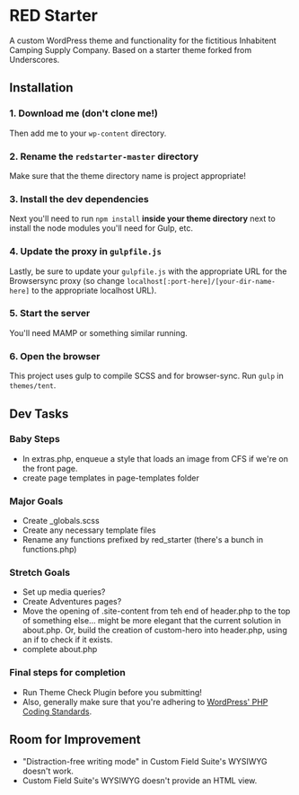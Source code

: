 # RED Starter

A custom WordPress theme and functionality for the fictitious Inhabitent Camping Supply Company. Based on a starter theme forked from Underscores.

## Installation

### 1. Download me (don't clone me!)

Then add me to your `wp-content` directory.

### 2. Rename the `redstarter-master` directory

Make sure that the theme directory name is project appropriate!

### 3. Install the dev dependencies

Next you'll need to run `npm install` **inside your theme directory** next to install the node modules you'll need for Gulp, etc.

### 4. Update the proxy in `gulpfile.js`

Lastly, be sure to update your `gulpfile.js` with the appropriate URL for the Browsersync proxy (so change `localhost[:port-here]/[your-dir-name-here]` to the appropriate localhost URL).

### 5. Start the server

You'll need MAMP or something similar running.

### 6. Open the browser

This project uses gulp to compile SCSS and for browser-sync. Run `gulp` in `themes/tent`.

## Dev Tasks

### Baby Steps

- In extras.php, enqueue a style that loads an image from CFS if we're on the front page.
- create page templates in page-templates folder


### Major Goals

- Create _globals.scss
- Create any necessary template files
- Rename any functions prefixed by red_starter (there's a bunch in functions.php)

### Stretch Goals

- Set up media queries?
- Create Adventures pages?
- Move the opening of .site-content from teh end of header.php to the top of something else... might be more elegant that the current solution in about.php. Or, build the creation of custom-hero into header.php, using an if to check if it exists.
- complete about.php

### Final steps for completion

- Run Theme Check Plugin before you submitting!
- Also, generally make sure that you're adhering to [WordPress' PHP Coding Standards](https://make.wordpress.org/core/handbook/best-practices/coding-standards/php/).

## Room for Improvement

- "Distraction-free writing mode" in Custom Field Suite's WYSIWYG doesn't work.
- Custom Field Suite's WYSIWYG doesn't provide an HTML view.


